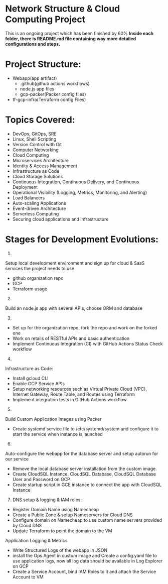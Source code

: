 # Network Structure & Cloud Computing Project
This is an ongoing project which has been finished by 60%
**Inside each folder, there is README.md file containing way more detailed configurations and steps.**

# Project Structure:
* Webapp(app artifact)
  * .github(github actions workflows)  
  * node.js app files
  * gcp-packer(Packer config files)
* tf-gcp-infra(Terraform config Files)


# Topics Covered:
* DevOps, GitOps, SRE
* Linux, Shell Scripting
* Version Control with Git
* Computer Networking
* Cloud Computing
* Microservices Architecture
* Identity & Access Management
* Infrastructure as Code
* Cloud Storage Solutions
* Continuous Integration, Continuous Delivery, and Continuous Deployment
* Operational Visibility (Logging, Metrics, Monitoring, and Alerting)
* Load Balancers
* Auto-scaling Applications
* Event-driven Architecture
* Serverless Computing
* Securing cloud applications and infrastructure

# Stages for Development Evolutions:
1. 
Setup local development environment and sign up for cloud & SaaS services the project needs to use
* github organization repo
* GCP
* Terraform usage 

2. 
Build an node.js app with several APIs, choose ORM and database

3. 
* Set up <GitHub Repository Branch Protection Rules> for the organization repo, fork the repo and work on the forked one
* Work on retails of RESTful APIs and basic authentication
* Implement Continuous Integration (CI) with GitHub Actions Status Check workflow

4. 
Infrastructure as Code: 
* Install gcloud CLI
* Enable GCP Service APIs
* Setup networking resources such as Virtual Private Cloud (VPC), Internet Gateway, Route Table, and Routes using Terraform
* Implement integration tests in GitHub Actions workflow

5. 
Build Custom Application Images using Packer
* Create systemd service file to /etc/systemd/system and configure it to start the service when instance is launched

6.
Auto-configure the webapp for the database server and setup autorun for our service 
* Remove the local database server installation from the custom image.
* Create CloudSQL Instance, CloudSQL Database, CloudSQL Database User and Password on GCP
* Create startup script in GCE instance to connect the app with CloudSQL Instance

7. DNS setup & logging & IAM roles:
* Register Domain Name using Namecheap
* Create a Public Zone & setup Nameservers for Cloud DNS
* Configure domain on Namecheap to use custom name servers provided by Cloud DNS
* Update Terraform to point the domain to the VM

Application Logging & Metrics
* Write Structured Logs of the webapp in JSON
* install the Ops Agent in custom image and Create a config.yaml file to use application logs, now all log data should be available in Log Explorer on GCP
* Create a Service Account, bind IAM Roles to it and attach the Service Account to VM































